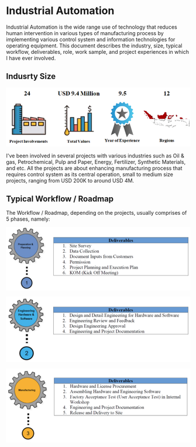 # Industrial Automation
Industrial Automation is the wide range use of technology that reduces human intervention in various types of manufacturing process by implementing various control system and information technologies for operating equipment. This document describes the industry, size, typical workflow, deliverables, role, work sample, and project experiences in which I have ever involved.

## Indusrty Size

![](ProjectInNumbers.png)

I've been involved in several projects with various industries such as Oil & gas, Petrochemical, Pulp and Paper, Energy, Fertilizer, Synthetic Materials, and etc. All the projects are about enhancing manufacturing process that requires control system as its central operation, small to medium size projects, ranging from USD 200K to around USD 4M.

## Typical Workflow / Roadmap
The Workflow / Roadmap, depending on the projects, usually comprises of 5 phases, namely:

![](PrepPlan.png)

![](Eng.png)

![](Manufacture.png)
